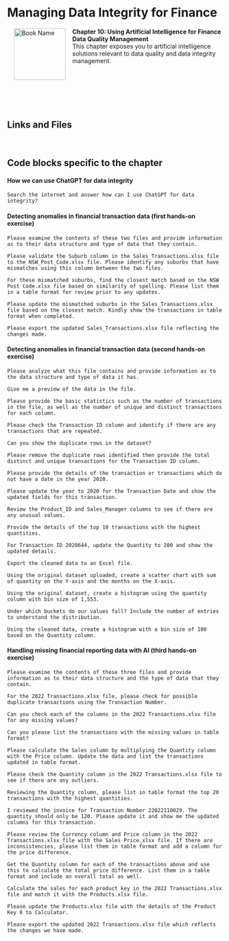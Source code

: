 # Managing Data Integrity for Finance

<a href="https://www.packtpub.com/product/managing-data-integrity-for-finance/9781837630141"><img src="https://content.packt.com/B19758/cover_image_small.jpg" alt="Book Name" height="120px" align="left" style="margin: 0px 15px; border-color: white; border-style: solid; border-width: 1px;"></a>

**Chapter 10: Using Artificial Intelligence for Finance Data Quality Management** <br />
This chapter exposes you to artificial intelligence solutions relevant to data quality and data integrity management.

<br />
<br />
<br />
<br />
<br />

## Links and Files
<br />

## Code blocks specific to the chapter
#### How we can use ChatGPT for data integrity
```
Search the internet and answer how can I use ChatGPT for data integrity?
```

#### Detecting anomalies in financial transaction data (first hands-on exercise)
```
Please examine the contents of these two files and provide information as to their data structure and type of data that they contain.

Please validate the Suburb column in the Sales_Transactions.xlsx file to the NSW_Post_Code.xlsx file. Please identify any suburbs that have mismatches using this column between the two files.

For these mismatched suburbs, find the closest match based on the NSW Post Code.xlsx file based on similarity of spelling. Please list them in a table format for review prior to any updates.

Please update the mismatched suburbs in the Sales_Transactions.xlsx file based on the closest match. Kindly show the transactions in table format when completed.

Please export the updated Sales_Transactions.xlsx file reflecting the changes made.

```

#### Detecting anomalies in financial transaction data (second hands-on exercise)
```
Please analyze what this file contains and provide information as to the data structure and type of data it has.

Give me a preview of the data in the file.

Please provide the basic statistics such as the number of transactions in the file, as well as the number of unique and distinct transactions for each column.

Please check the Transaction ID column and identify if there are any transactions that are repeated.

Can you show the duplicate rows in the dataset?

Please remove the duplicate rows identified then provide the total distinct and unique transactions for the Transaction ID column.

Please provide the details of the transaction or transactions which do not have a date in the year 2020.

Please update the year to 2020 for the Transaction Date and show the updated fields for this transaction.

Review the Product_ID and Sales_Manager columns to see if there are any unusual values.

Provide the details of the top 10 transactions with the highest quantities.

For Transaction ID 2020644, update the Quantity to 200 and show the updated details.

Export the cleaned data to an Excel file.

Using the original dataset uploaded, create a scatter chart with sum of quantity on the Y-axis and the months on the X-axis.

Using the original dataset, create a histogram using the quantity column with bin size of 1,553.

Under which buckets do our values fall? Include the number of entries to understand the distribution.

Using the cleaned data, create a histogram with a bin size of 100 based on the Quantity column.

```

#### Handling missing financial reporting data with AI (third hands-on exercise)
```
Please examine the contents of these three files and provide information as to their data structure and the type of data that they contain.

For the 2022 Transactions.xlsx file, please check for possible duplicate transactions using the Transaction Number.

Can you check each of the columns in the 2022 Transactions.xlsx file for any missing values?

Can you please list the transactions with the missing values in table format?

Please calculate the Sales column by multiplying the Quantity column with the Price column. Update the data and list the transactions updated in table format.

Please check the Quantity column in the 2022 Transactions.xlsx file to see if there are any outliers.

Reviewing the Quantity column, please list in table format the top 20 transactions with the highest quantities.

I reviewed the invoice for Transaction Number 22022110029. The quantity should only be 120. Please update it and show me the updated columns for this transaction.

Please review the Currency column and Price column in the 2022 Transactions.xlsx file with the Sales Price.xlsx file. If there are inconsistencies, please list them in table format and add a column for the price difference.

Get the Quantity column for each of the transactions above and use this to calculate the total price difference. List them in a table format and include an overall total as well.

Calculate the sales for each product key in the 2022 Transactions.xlsx file and match it with the Products.xlsx file.

Please update the Products.xlsx file with the details of the Product Key 8 to Calculator.

Please export the updated 2022 Transactions.xlsx file which reflects the changes we have made.


```
